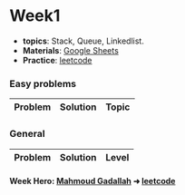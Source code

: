 # **Week1**
- **topics**: Stack, Queue, Linkedlist.
- **Materials**: [Google Sheets](https://docs.google.com/spreadsheets/d/1Zc5uWPGXg39mKxHvq_fjVmp6lh8dv1GiM1Tw6Mq9uQs/edit?usp=sharing)
- **Practice**: [leetcode](https://leetcode.com/)

### **Easy problems**
|Problem|Solution|Topic|
|----|----------|------|


### **General**
|Problem|Solution|Level|
|----|----------|------|

#### **Week Hero**: [Mahmoud Gadallah](https://github.com/m7moudGadallah) ➜ [leetcode](https://leetcode.com/m7moudGadallah/)
